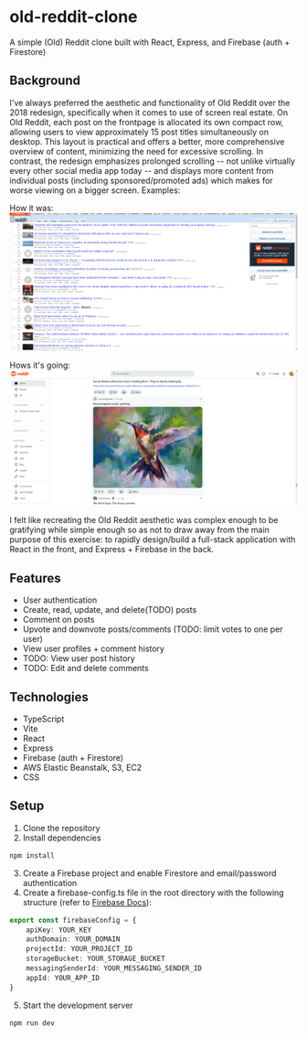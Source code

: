 # old-reddit-clone
A simple (Old) Reddit clone built with React, Express, and Firebase (auth + Firestore)

## Background
I've always preferred the aesthetic and functionality of Old Reddit over the 2018 redesign, specifically when it comes to use of screen real estate. On Old Reddit, each post on the frontpage is allocated its own compact row, allowing users to view approximately 15 post titles simultaneously on desktop. This layout is practical and offers a better, more comprehensive overview of content, minimizing the need for excessive scrolling. In contrast, the redesign emphasizes prolonged scrolling -- not unlike virtually every other social media app today -- and displays more content from individual posts (including sponsored/promoted ads) which makes for worse viewing on a bigger screen. Examples:

How it was:
![Glorious Old Reddit](./resources/image-2.png)

Hows it's going:
![New Reddit](./resources/image-1.png)

I felt like recreating the Old Reddit aesthetic was complex enough to be gratifying while simple enough so as not to draw away from the main purpose of this exercise: to rapidly design/build a full-stack application with React in the front, and Express + Firebase in the back.

## Features
* User authentication
* Create, read, update, and delete(TODO) posts
* Comment on posts
* Upvote and downvote posts/comments (TODO: limit votes to one per user)
* View user profiles + comment history
* TODO: View user post history
* TODO: Edit and delete comments

## Technologies
* TypeScript
* Vite
* React
* Express
* Firebase (auth + Firestore)
* AWS Elastic Beanstalk, S3, EC2
* CSS

## Setup
1. Clone the repository
2. Install dependencies
```bash
npm install
```
3. Create a Firebase project and enable Firestore and email/password authentication
4. Create a firebase-config.ts file in the root directory with the following structure (refer to [Firebase Docs](https://firebase.google.com/docs/auth/web/start)):
```typescript
export const firebaseConfig = {
    apiKey: YOUR_KEY
    authDomain: YOUR_DOMAIN
    projectId: YOUR_PROJECT_ID
    storageBucket: YOUR_STORAGE_BUCKET
    messagingSenderId: YOUR_MESSAGING_SENDER_ID
    appId: YOUR_APP_ID
}
```

5. Start the development server
```bash
npm run dev
```

